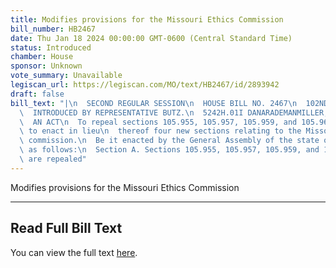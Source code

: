 ```yaml
---
title: Modifies provisions for the Missouri Ethics Commission
bill_number: HB2467
date: Thu Jan 18 2024 00:00:00 GMT-0600 (Central Standard Time)
status: Introduced
chamber: House
sponsor: Unknown
vote_summary: Unavailable
legiscan_url: https://legiscan.com/MO/text/HB2467/id/2893942
draft: false
bill_text: "|\n  SECOND REGULAR SESSION\n  HOUSE BILL NO. 2467\n  102ND GENERAL ASSEMBLY\n\
  \  INTRODUCED BY REPRESENTATIVE BUTZ.\n  5242H.01I DANARADEMANMILLER,ChiefClerk\n\
  \  AN ACT\n  To repeal sections 105.955, 105.957, 105.959, and 105.961, RSMo, and\
  \ to enact in lieu\n  thereof four new sections relating to the Missouri ethics\
  \ commission.\n  Be it enacted by the General Assembly of the state of Missouri,\
  \ as follows:\n  Section A. Sections 105.955, 105.957, 105.959, and 105.961, RSMo,\
  \ are repealed"
---
```

Modifies provisions for the Missouri Ethics Commission

---

## Read Full Bill Text

You can view the full text [here](https://legiscan.com/MO/text/HB2467/id/2893942).
